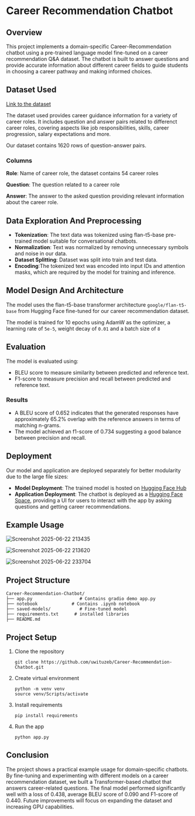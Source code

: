 # Career Recommendation Chatbot

## Overview

This project implements a domain-specific Career-Recommendation chatbot using a pre-trained language model fine-tuned on a career recommendation Q&A dataset. The chatbot is built to answer questions and provide accurate information about different career fields to guide students in choosing a career pathway and making informed choices.

## Dataset Used

[Link to the dataset](https://huggingface.co/datasets/Pradeep016/career-guidance-qa-dataset)

The dataset used provides career guidance information for a variety of career roles. It includes question and answer pairs related to differenct career roles, covering aspects like job responsibilities, skills, career progression, salary expectations and more.

Our dataset contains 1620 rows of question-answer pairs.

### **Columns**

**Role**: Name of career role, the dataset contains 54 career roles

**Question**: The question related to a career role

**Answer**: The answer to the asked question providing relevant information about the career role.

## Data Exploration And Preprocessing

- **Tokenization**: The text data was tokenized using flan-t5-base pre-trained model suitable for conversational chatbots.
- **Normalization**: Text was normalized by removing unnecessary symbols and noise in our data.
- **Dataset Splitting**: Dataset was split into train and test data.
- **Encoding**:The tokenized text was encoded into input IDs and attention masks, which are required by the model for training and inference.

## Model Design And Architecture

The model uses the flan-t5-base transformer architecture  `google/flan-t5-base` from Hugging Face fine-tuned for our career recommendation dataset. 

The model is trained for 10 epochs using AdamW as the optimizer, a learning rate of `5e-5`, weight decay of `0.01` and a batch size of `8`

## Evaluation

The model is evaluated using:
- BLEU score to measure similarity between predicted and reference text.
- F1-score to measure precision and recall between predicted and reference text.

### Results
- A BLEU score of 0.652 indicates that the generated responses have approximately 65.2% overlap with the reference answers in terms of matching n-grams.
- The model achieved an f1-score of 0.734 suggesting a good balance between precision and recall.

## Deployment

Our model and application are deployed separately for better modularity due to the large file sizes:

- **Model Deployment**: The trained model is hosted on [Hugging Face Hub](https://huggingface.co/Bernice-24/career-recommendation-model)
- **Application Deployment**: The chatbot is deployed as a [Hugging Face Space](https://huggingface.co/spaces/Bernice-24/Career-recommendation-chatbot), providing a UI for users to interact with the app by asking questions and getting career recommendations.

## Example Usage

![Screenshot 2025-06-22 213435](https://github.com/user-attachments/assets/7fac352a-aa3e-4d11-a3c3-9c1bf5322e33)

![Screenshot 2025-06-22 213620](https://github.com/user-attachments/assets/1fe500df-8bbb-4fe3-8ba6-0afcf3aa7788)

![Screenshot 2025-06-22 233704](https://github.com/user-attachments/assets/337bd79b-c10f-4e11-a465-fadca03dab2a)

## Project Structure

```
Career-Recommendation-Chatbot/
├── app.py                  # Contains gradio demo app.py
├── notebook             # Contains .ipynb notebook
├── saved-models/           # Fine-tuned model
├── requirements.txt      # installed libraries
├── README.md
```

## Project Setup

1. Clone the repository
   
   ```
   git clone https://github.com/uwituzeb/Career-Recommendation-Chatbot.git
   ```
   
3. Create virtual environment

   ```
   python -m venv venv
   source venv/Scripts/activate
   ```
    
4. Install requirements

   ```
   pip install requirements
   ```
   
5. Run the app

   ```
   python app.py
   ```

## Conclusion

The project shows a practical example usage for domain-specific chatbots. By fine-tuning and experimenting with different models on a career recommendation dataset, we built a Transformer-based chatbot that answers career-related questions. The final model performed significantly well with a loss of 0.438, average BLEU score of 0.090 and F1-score of 0.440. Future improvements will focus on expanding the dataset and increasing GPU capabilities.
